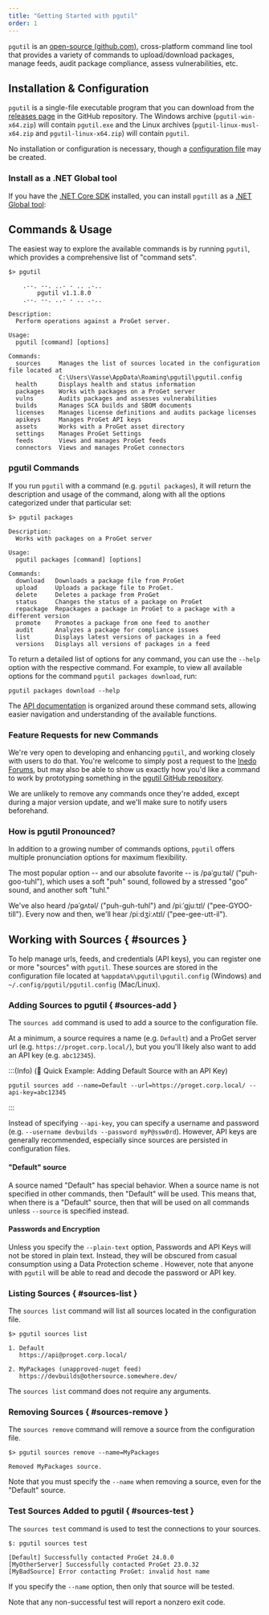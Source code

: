 ```yaml
---
title: "Getting Started with pgutil"
order: 1
---
```


`pgutil` is an [open-source (github.com)](https://github.com/inedo/pgutil), cross-platform command line tool that provides a variety of commands to upload/download packages, manage feeds, audit package compliance, assess vulnerabilities, etc. 

## Installation & Configuration 

`pgutil` is a single-file executable program that you can download from the [releases page](https://github.com/Inedo/pgutil/releases) in the GitHub repository. The Windows archive (`pgutil-win-x64.zip`) will contain `pgutil.exe` and the Linux archives (`pgutil-linux-musl-x64.zip` and `pgutil-linux-x64.zip`) will contain `pgutil`.

No installation or configuration is necessary, though a [configuration file](#sources) may be created.

### Install as a .NET Global tool

If you have the [.NET Core SDK](https://learn.microsoft.com/en-us/dotnet/core/sdk) installed, you can install `pgutill` as a [.NET Global tool](https://learn.microsoft.com/en-us/dotnet/core/tools/global-tools):

## Commands & Usage
The easiest way to explore the available commands is by running `pgutil`, which provides a comprehensive list of "command sets". 

```plaintext
$> pgutil

    .--. --. ..- - .. .-..
        pgutil v1.1.8.0
    .--. --. ..- - .. .-..

Description:
  Perform operations against a ProGet server.

Usage:
  pgutil [command] [options]

Commands:
  sources     Manages the list of sources located in the configuration file located at
              C:\Users\Vasse\AppData\Roaming\pgutil\pgutil.config
  health      Displays health and status information
  packages    Works with packages on a ProGet server
  vulns       Audits packages and assesses vulnerabilities
  builds      Manages SCA builds and SBOM documents
  licenses    Manages license definitions and audits package licenses
  apikeys     Manages ProGet API keys
  assets      Works with a ProGet asset directory
  settings    Manages ProGet Settings
  feeds       Views and manages ProGet feeds
  connectors  Views and manages ProGet connectors
```

### pgutil Commands

If you run `pgutil` with a command (e.g. `pgutil packages`), it will return the description and usage of the command, along with all the options categorized under that particular set:

```plaintext
$> pgutil packages

Description:
  Works with packages on a ProGet server

Usage:
  pgutil packages [command] [options]

Commands:
  download   Downloads a package file from ProGet
  upload     Uploads a package file to ProGet.
  delete     Deletes a package from ProGet
  status     Changes the status of a package on ProGet
  repackage  Repackages a package in ProGet to a package with a different version
  promote    Promotes a package from one feed to another
  audit      Analyzes a package for compliance issues
  list       Displays latest versions of packages in a feed
  versions   Displays all versions of packages in a feed
```

To return a detailed list of options for any command, you can use the `--help` option with the respective command. For example, to view all available options for the command `pgutil packages download`, run:

```plaintext
pgutil packages download --help
```

The [API documentation](/docs/proget/reference-api) is organized around these command sets, allowing easier navigation and understanding of the available functions.

### Feature Requests for new Commands

We're very open to developing and enhancing `pgutil`, and working closely with users to do that. You're welcome to simply post a request to the [Inedo Forums](https://forums.inedo.com/), but may also be able to show us exactly how you'd like a command to work by prototyping something in the [pgutil GitHub repository](https://github.com/inedo/pgutil).

We are unlikely to remove any commands once they're added, except during a major version update, and we'll make sure to notify users beforehand.

### How is pgutil Pronounced?

In addition to a growing number of commands options, `pgutil` offers multiple pronunciation options for maximum flexibility. 

The most popular option -- and our absolute favorite -- is /pəˈɡuːtəl/ ("puh-goo-tuhl"), which uses a soft "puh" sound, followed by a stressed "goo" sound, and another soft "tuhl." 

We've also heard /pəˈɡʌtəl/ ("puh-guh-tuhl") and /piːˈɡjuːtɪl/ ("pee-GYOO-till"). Every now and then, we'll hear /piːdʒiːʌtɪl/ ("pee-gee-utt-il").


## Working with Sources { #sources }

To help manage urls, feeds, and credentials (API keys), you can register one or more "sources" with `pgutil`. These sources are stored in the configuration file located at `%appdata%\pgutil\pgutil.config` (Windows) and `~/.config/pgutil/pgutil.config` (Mac/Linux).

### Adding Sources to pgutil { #sources-add }

The `sources add` command is used to add a source to the configuration file. 

At a minimum, a source requires a name (e.g. `Default`) and a ProGet server url (e.g. `https://proget.corp.local/`), but you you'll likely also want to add an API key (e.g. `abc12345`).

:::(Info) (🚀 Quick Example: Adding Default Source with an API Key)
```plaintext
pgutil sources add --name=Default --url=https://proget.corp.local/ --api-key=abc12345
```
:::

Instead of specifying `--api-key`, you can specify a username and password (e.g. 
`--username devbuilds --password myP@ssw0rd`). However, API keys are generally recommended, especially since sources are persisted in configuration files.

#### "Default" source
A source named "Default" has special behavior. When a source name is not specified in other commands, then "Default" will be used.  This means that, when there is a "Default" source, then that will be used on all commands unless `--source` is specified instead.

#### Passwords and Encryption

Unless you specify the `--plain-text` option, Passwords and API Keys will not be stored in plain text. Instead, they will be  obscured from casual consumption using a Data Protection scheme . However, note that anyone with `pgutil` will be able to read and decode the password or API key.

### Listing Sources { #sources-list }

The `sources list` command will list all sources located in the configuration file.

```plaintext
$> pgutil sources list

1. Default
   https://api@proget.corp.local/

2. MyPackages (unapproved-nuget feed)
   https://devbuilds@othersource.somewhere.dev/
```

The `sources list` command does not require any arguments.

### Removing Sources { #sources-remove }

The `sources remove` command will remove a source from the configuration file.

```plaintext
$> pgutil sources remove --name=MyPackages

Removed MyPackages source.
```

Note that you must specify the `--name` when removing a source, even for the "Default" source.

### Test Sources Added to pgutil { #sources-test }

The `sources test` command is used to test the connections to your sources. 

```plaintext
$: pgutil sources test

[Default] Successfully contacted ProGet 24.0.0
[MyOtherServer] Successfully contacted ProGet 23.0.32
[MyBadSource] Error contacting ProGet: invalid host name
```

If you specify the `--name` option, then only that source will be tested. 

Note that any non-successful test will report a nonzero exit code.